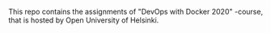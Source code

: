 This repo contains the assignments of "DevOps with Docker 2020" -course, that is hosted by Open University of Helsinki.
